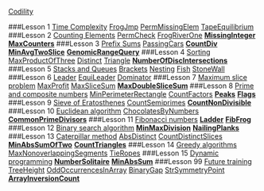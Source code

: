 
[Codility](https://codility.com/programmers/lessons/)

###Lesson 1 [Time Complexity](https://codility.com/programmers/lessons/1)
[FrogJmp]()
[PermMissingElem]()
[TapeEquilibrium]()
###Lesson 2 [Counting Elements](https://codility.com/programmers/lessons/2)
[PermCheck]()
[FrogRiverOne]()
**[MissingInteger]()**
**[MaxCounters]()**
###Lesson 3 [Prefix Sums](https://codility.com/programmers/lessons/3)
[PassingCars]()
**[CountDiv]()**
**[MinAvgTwoSlice]()**
**[GenomicRangeQuery]()**
###Lesson 4 [Sorting](https://codility.com/programmers/lessons/4)
[MaxProductOfThree]()
[Distinct]()
[Triangle]()
**[NumberOfDiscIntersections]()**
###Lesson 5 [Stacks and Queues](https://codility.com/programmers/lessons/5)
[Brackets]()
[Nesting]()
[Fish]()
[StoneWall]()
###Lesson 6 [Leader](https://codility.com/programmers/lessons/6)
[EquiLeader]()
[Dominator]()
###Lesson 7 [Maximum slice problem](https://codility.com/programmers/lessons/7)
[MaxProfit]()
[MaxSliceSum]()
**[MaxDoubleSliceSum]()**
###Lesson 8 [Prime and composite numbers](https://codility.com/programmers/lessons/8)
[MinPerimeterRectangle]()
[CountFactors]()
**[Peaks]()**
**[Flags]()**
###Lesson 9 [Sieve of Eratosthenes](https://codility.com/programmers/lessons/9)
[CountSemiprimes]()
**[CountNonDivisible]()**
###Lesson 10 [Euclidean algorithm](https://codility.com/programmers/lessons/10)
[ChocolatesByNumbers]()
**[CommonPrimeDivisors]()**
###Lesson 11 [Fibonacci numbers](https://codility.com/programmers/lessons/11)
**[Ladder]()**
**[FibFrog]()**
###Lesson 12 [Binary search algorithm](https://codility.com/programmers/lessons/12)
**[MinMaxDivision]()**
**[NailingPlanks]()**
###Lesson 13 [Caterpillar method](https://codility.com/programmers/lessons/13)
[AbsDistinct]()
[CountDistinctSlices]()
**[MinAbsSumOfTwo]()** 
**[CountTriangles]()**
###Lesson 14 [Greedy algorithms](https://codility.com/programmers/lessons/15)
[MaxNonoverlappingSegments]()
[TieRopes]()
###Lesson 15 [Dynamic programming](https://codility.com/programmers/lessons/16)
**[NumberSolitaire]()**
**[MinAbsSum]()**
###Lesson 99 [Future training](https://codility.com/programmers/lessons/14)
[TreeHeight](https://codility.com/demo/results/demoJ4MRSY-TSZ/)
[OddOccurrencesInArray](https://codility.com/demo/results/demoQXN73Z-SDJ/)
[BinaryGap](https://codility.com/demo/results/demoPMAYZS-4J2/)
[StrSymmetryPoint](https://codility.com/demo/results/demoXCM9AN-DAX/)
**[ArrayInversionCount](https://github.com/opmiss/Codility/blob/master/src/com/codility/lessons/search/CountInversions.java)**
